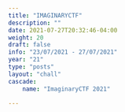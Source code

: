 ```yaml
---
title: "IMAGINARYCTF"
description: ""
date: 2021-07-27T20:32:46-04:00
weight: 20
draft: false
info: "23/07/2021 - 27/07/2021"
year: "21"
type: "posts"
layout: "chall"
cascade:
    name: "ImaginaryCTF 2021"

---
```

